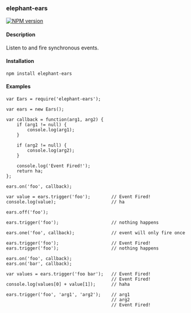### elephant-ears

[![NPM version](https://badge.fury.io/js/elephant-ears.svg)](http://badge.fury.io/js/elephant-ears)

#### Description

Listen to and fire synchronous events.

#### Installation

````npm install elephant-ears````

#### Examples

````
var Ears = require('elephant-ears');

var ears = new Ears();

var callback = function(arg1, arg2) {
    if (arg1 != null) {
        console.log(arg1);
    }

    if (arg2 != null) {
        console.log(arg2);
    }

    console.log('Event Fired!');
    return ha;
};

ears.on('foo', callback);

var value = ears.trigger('foo');        // Event Fired!
console.log(value);                     // ha

ears.off('foo');

ears.trigger('foo');                    // nothing happens

ears.one('foo', callback);              // event will only fire once

ears.trigger('foo');                    // Event Fired!
ears.trigger('foo');                    // nothing happens

ears.on('foo', callback);
ears.on('bar', callback);

var values = ears.trigger('foo bar');   // Event Fired!
                                        // Event Fired!
console.log(values[0] + value[1]);      // haha

ears.trigger('foo', 'arg1', 'arg2');    // arg1
                                        // arg2
                                        // Event Fired!

````
